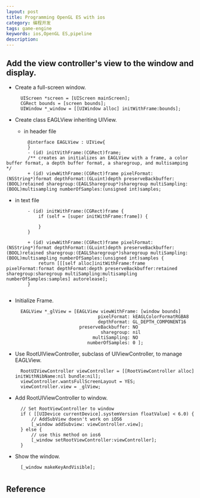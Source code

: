 ```yaml
---
layout: post
title: Programming OpenGL ES with ios
category: 编程开发
tags: game-engine
keywords: ios,OpenGL ES,pipeline
description: 
---
```

## Add the view controller's view to the window and display.
* Create a full-screen window.

        UIScreen *screen = [UIScreen mainScreen];
        CGRect bounds = [screen bounds];
        UIWindow *_window = [[UIWindow alloc] initWithFrame:bounds];
* Create class EAGLView inheriting UIView.

  * in header file
  
```
        @interface EAGLView : UIView{
        }
        - (id) initVithFrame:(CGRect)frame;
        /** creates an initializes an EAGLView with a frame, a color buffer format, a depth buffer format, a sharegroup, and multisamping */
        + (id) viewWithFrame:(CGRect)frame pixelFormat:(NSString*)format depthFormat:(GLuint)depth preserveBackbuffer:(BOOL)retained sharegroup:(EAGLSharegroup*)sharegroup multiSampling:(BOOL)multisampling numberOfSamples:(unsigned int)samples;
```
  * in text file
  
```
        - (id) initWithFrame:(CGRect)frame {
        	if (self = [super initWithFrame:frame]) {
            	
        	}
        }
        
        + (id) viewWithFrame:(CGRect)frame pixelFormat:(NSString*)format depthFormat:(GLuint)depth preserveBackbuffer:(BOOL)retained sharegroup:(EAGLSharegroup*)sharegroup multiSampling:(BOOL)multisampling numberOfSamples:(unsigned int)samples {
        	return [[[self alloc]initWithFrame:frame pixelFormat:format depthFormat:depth preserveBackbuffer:retained sharegroup:sharegroup multiSampling:multisampling numberOfSamples:samples] autorelease];
        }
        
```
    
* Initialize Frame.

        EAGLView *_glView = [EAGLView viewWithFrame: [window bounds]
                                     pixelFormat: kEAGLColorFormatRGBA8
                                     depthFormat: GL_DEPTH_COMPONENT16
                              preserveBackbuffer: NO
                                      sharegroup: nil
                                   multiSampling: NO
                                 numberOfSamples: 0 ];
* Use RootUIViewController, subclass of UIViewController, to manage EAGLView.

        RootUIViewController viewController = [[RootViewController alloc] initWithNibName:nil bundle:nil];
        viewController.wantsFullScreenLayout = YES;
        viewController.view = _glView;
* Add RootUIViewController to window.

        // Set RootViewController to window
        if ( [[UIDevice currentDevice].systemVersion floatValue] < 6.0) {
        	// AddSubView doesn't work on iOS6
        	[_window addSubview: viewController.view];
        } else {
        	// use this method on ios6
        	[_window setRootViewController:viewController];
        }
    
* Show the window.

        [_window makeKeyAndVisible];

# 
## Reference

